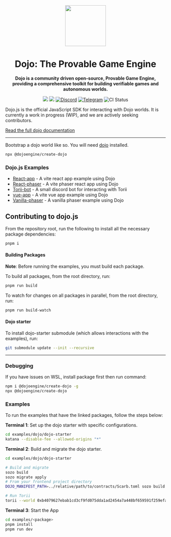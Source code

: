 <div align="center">
  <img src="./media/dojo-mark-full-dark.svg" height="128">
  <h1>Dojo: The Provable Game Engine</h1>
  <p><strong>Dojo is a community driven open-source, Provable Game Engine, providing a comprehensive toolkit for building verifiable games and autonomous worlds.</strong></p>
  <a href="https://twitter.com/dojostarknet"><img src="https://img.shields.io/twitter/follow/dojostarknet?style=social"/></a>
  <a href="https://github.com/dojoengine/dojo"><img src="https://img.shields.io/github/stars/dojoengine/dojo?style=social"/></a>
  <a href="https://discord.gg/PwDa2mKhR4"><img src="https://img.shields.io/badge/join-discord-blue?logo=discord&logoColor=white" alt="Discord"></a>
  <a href="https://t.me/dojoengine"><img src="https://img.shields.io/badge/join-telegram-blue?logo=telegram" alt="Telegram"></a>
  <img src="https://img.shields.io/github/actions/workflow/status/dojoengine/dojo/ci.yml?branch=main" alt="CI Status">
</div>

</div>

Dojo.js is the official JavaScript SDK for interacting with Dojo worlds. It is currently a work in progress (WIP), and we are actively seeking contributors.

[Read the full dojo documentation](https://book.dojoengine.org)

---

Bootstrap a dojo world like so. You will need [dojo](https://github.com/dojoengine/dojo) installed.

```bash
npx @dojoengine/create-dojo
```

### Dojo.js Examples

-   [React-app](./examples/clients/react/react-app) - A vite react app example using Dojo
-   [React-phaser](./examples/clients/react/react-phaser-example) - A vite phaser react app using Dojo
-   [Torii-bot](./examples/clients/node/torii-bot) - A small discord bot for interacting with Torii
-   [vue-app](./examples/clients/vue/vue-app) - A vite vue app example using Dojo
-   [Vanilla-phaser](./examples/clients/vanilla/phaser) - A vanilla phaser example using Dojo

## Contributing to dojo.js

From the repository root, run the following to install all the necessary package dependencies:

```bash
pnpm i
```

#### Building Packages

**Note**: Before running the examples, you must build each package.

To build all packages, from the root directory, run:

```bash
pnpm run build
```

To watch for changes on all packages in parallel, from the root directory, run:

```bash
pnpm run build-watch
```

#### Dojo starter

To install dojo-starter submodule (which allows interactions with the examples), run:

```bash
git submodule update --init --recursive
```

---

### Debugging

If you have issues on WSL, install package first then run command:

```bash
npm i @dojoengine/create-dojo -g
npx @dojoengine/create-dojo
```

### Examples

To run the examples that have the linked packages, follow the steps below:

**Terminal 1**: Set up the dojo starter with specific configurations.

```bash
cd examples/dojo/dojo-starter
katana --disable-fee --allowed-origins "*"
```

**Terminal 2**: Build and migrate the dojo starter.

```bash
cd examples/dojo/dojo-starter

# Build and migrate
sozo build
sozo migrate apply
# From your frontend project directory
DOJO_MANIFEST_PATH=../relative/path/to/contracts/Scarb.toml sozo build --typescript --bindings-output=./dojo/gen

# Run Torii
torii --world 0xb4079627ebab1cd3cf9fd075dda1ad2454a7a448bf659591f259efa2519b18 --allowed-origins "*"
```

**Terminal 3**: Start the App

```bash
cd examples/<package>
pnpm install
pnpm run dev
```
